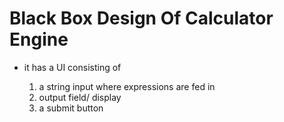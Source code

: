 # Black Box Design Of Calculator Engine

  - it has a UI consisting of

    1. a string input where expressions are fed in
    2. output field/ display
    3. a submit button
